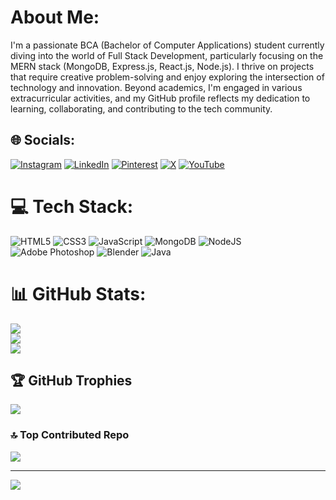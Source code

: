 # About Me:
I'm a passionate BCA (Bachelor of Computer Applications) student currently diving into the world of Full Stack Development, particularly focusing on the MERN stack (MongoDB, Express.js, React.js, Node.js). I thrive on projects that require creative problem-solving and enjoy exploring the intersection of technology and innovation. Beyond academics, I'm engaged in various extracurricular activities, and my GitHub profile reflects my dedication to learning, collaborating, and contributing to the tech community.


## 🌐 Socials:
[![Instagram](https://img.shields.io/badge/Instagram-%23E4405F.svg?logo=Instagram&logoColor=white)](https://instagram.com/a4harv_khaire_99) [![LinkedIn](https://img.shields.io/badge/LinkedIn-%230077B5.svg?logo=linkedin&logoColor=white)](https://linkedin.com/in/a4harv) [![Pinterest](https://img.shields.io/badge/Pinterest-%23E60023.svg?logo=Pinterest&logoColor=white)](https://pinterest.com/atharvkhaire) [![X](https://img.shields.io/badge/X-black.svg?logo=X&logoColor=white)](https://x.com/@a4harva) [![YouTube](https://img.shields.io/badge/YouTube-%23FF0000.svg?logo=YouTube&logoColor=white)](https://youtube.com/@@creativeideas9769) 

# 💻 Tech Stack:
![HTML5](https://img.shields.io/badge/html5-%23E34F26.svg?style=plastic&logo=html5&logoColor=white) ![CSS3](https://img.shields.io/badge/css3-%231572B6.svg?style=plastic&logo=css3&logoColor=white) ![JavaScript](https://img.shields.io/badge/javascript-%23323330.svg?style=plastic&logo=javascript&logoColor=%23F7DF1E) ![MongoDB](https://img.shields.io/badge/MongoDB-%234ea94b.svg?style=plastic&logo=mongodb&logoColor=white) ![NodeJS](https://img.shields.io/badge/node.js-6DA55F?style=plastic&logo=node.js&logoColor=white) ![Adobe Photoshop](https://img.shields.io/badge/adobe%20photoshop-%2331A8FF.svg?style=plastic&logo=adobe%20photoshop&logoColor=white) ![Blender](https://img.shields.io/badge/blender-%23F5792A.svg?style=plastic&logo=blender&logoColor=white) ![Java](https://img.shields.io/badge/java-%23ED8B00.svg?style=plastic&logo=openjdk&logoColor=white)
# 📊 GitHub Stats:
![](https://github-readme-stats.vercel.app/api?username=A4harv&theme=material-palenight&hide_border=false&include_all_commits=false&count_private=false)<br/>
![](https://github-readme-streak-stats.herokuapp.com/?user=A4harv&theme=material-palenight&hide_border=false)<br/>
![](https://github-readme-stats.vercel.app/api/top-langs/?username=A4harv&theme=material-palenight&hide_border=false&include_all_commits=false&count_private=false&layout=compact)

## 🏆 GitHub Trophies
![](https://github-profile-trophy.vercel.app/?username=A4harv&theme=tokyonight&no-frame=true&no-bg=false&margin-w=4)

### 🔝 Top Contributed Repo
![](https://github-contributor-stats.vercel.app/api?username=A4harv&limit=5&theme=tokyonight&combine_all_yearly_contributions=true)

---
[![](https://visitcount.itsvg.in/api?id=A4harv&icon=0&color=12)](https://visitcount.itsvg.in)

<!-- Proudly created with GPRM ( https://gprm.itsvg.in ) -->

